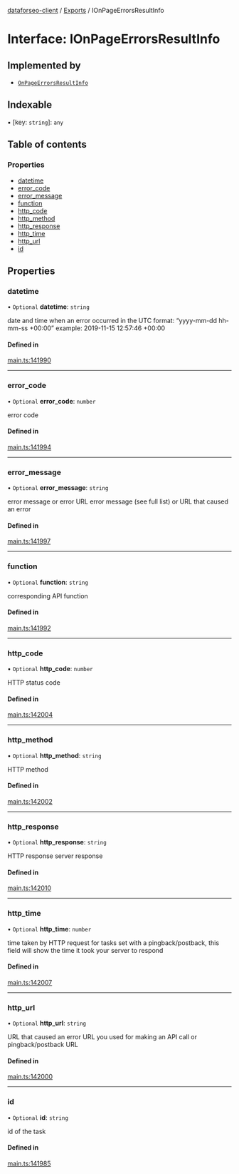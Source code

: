 [dataforseo-client](../README.md) / [Exports](../modules.md) / IOnPageErrorsResultInfo

# Interface: IOnPageErrorsResultInfo

## Implemented by

- [`OnPageErrorsResultInfo`](../classes/OnPageErrorsResultInfo.md)

## Indexable

▪ [key: `string`]: `any`

## Table of contents

### Properties

- [datetime](IOnPageErrorsResultInfo.md#datetime)
- [error\_code](IOnPageErrorsResultInfo.md#error_code)
- [error\_message](IOnPageErrorsResultInfo.md#error_message)
- [function](IOnPageErrorsResultInfo.md#function)
- [http\_code](IOnPageErrorsResultInfo.md#http_code)
- [http\_method](IOnPageErrorsResultInfo.md#http_method)
- [http\_response](IOnPageErrorsResultInfo.md#http_response)
- [http\_time](IOnPageErrorsResultInfo.md#http_time)
- [http\_url](IOnPageErrorsResultInfo.md#http_url)
- [id](IOnPageErrorsResultInfo.md#id)

## Properties

### datetime

• `Optional` **datetime**: `string`

date and time when an error occurred
in the UTC format: “yyyy-mm-dd hh-mm-ss +00:00”
example:
2019-11-15 12:57:46 +00:00

#### Defined in

[main.ts:141990](https://github.com/dataforseo/TypeScriptClient/blob/7ca1aa4/main.ts#L141990)

___

### error\_code

• `Optional` **error\_code**: `number`

error code

#### Defined in

[main.ts:141994](https://github.com/dataforseo/TypeScriptClient/blob/7ca1aa4/main.ts#L141994)

___

### error\_message

• `Optional` **error\_message**: `string`

error message or error URL
error message (see full list) or URL that caused an error

#### Defined in

[main.ts:141997](https://github.com/dataforseo/TypeScriptClient/blob/7ca1aa4/main.ts#L141997)

___

### function

• `Optional` **function**: `string`

corresponding API function

#### Defined in

[main.ts:141992](https://github.com/dataforseo/TypeScriptClient/blob/7ca1aa4/main.ts#L141992)

___

### http\_code

• `Optional` **http\_code**: `number`

HTTP status code

#### Defined in

[main.ts:142004](https://github.com/dataforseo/TypeScriptClient/blob/7ca1aa4/main.ts#L142004)

___

### http\_method

• `Optional` **http\_method**: `string`

HTTP method

#### Defined in

[main.ts:142002](https://github.com/dataforseo/TypeScriptClient/blob/7ca1aa4/main.ts#L142002)

___

### http\_response

• `Optional` **http\_response**: `string`

HTTP response
server response

#### Defined in

[main.ts:142010](https://github.com/dataforseo/TypeScriptClient/blob/7ca1aa4/main.ts#L142010)

___

### http\_time

• `Optional` **http\_time**: `number`

time taken by HTTP request
for tasks set with a pingback/postback, this field will show the time it took your server to respond

#### Defined in

[main.ts:142007](https://github.com/dataforseo/TypeScriptClient/blob/7ca1aa4/main.ts#L142007)

___

### http\_url

• `Optional` **http\_url**: `string`

URL that caused an error
URL you used for making an API call or pingback/postback URL

#### Defined in

[main.ts:142000](https://github.com/dataforseo/TypeScriptClient/blob/7ca1aa4/main.ts#L142000)

___

### id

• `Optional` **id**: `string`

id of the task

#### Defined in

[main.ts:141985](https://github.com/dataforseo/TypeScriptClient/blob/7ca1aa4/main.ts#L141985)
